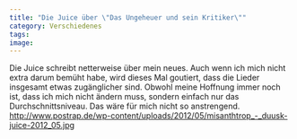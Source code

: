 ```yaml
---
title: "Die Juice über \"Das Ungeheuer und sein Kritiker\""
category: Verschiedenes
tags: 
image: 
---
```


Die Juice schreibt netterweise über mein neues. Auch wenn ich mich nicht extra darum bemüht habe, wird dieses Mal goutiert, dass die Lieder insgesamt etwas zugänglicher sind. Obwohl meine Hoffnung immer noch ist, dass ich mich nicht ändern muss, sondern einfach nur das Durchschnittsniveau. Das wäre für mich nicht so anstrengend.  
<http://www.postrap.de/wp-content/uploads/2012/05/misanthtrop_-_duusk-juice-2012_05.jpg>  
 